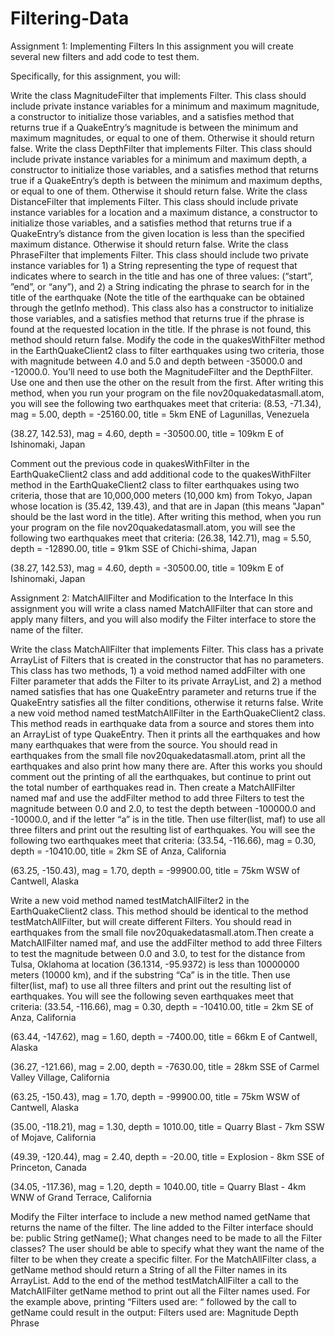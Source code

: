 # Filtering-Data
Assignment 1: Implementing Filters
In this assignment you will create several new filters and add code to test them.

Specifically, for this assignment, you will:

Write the class MagnitudeFilter that implements Filter. This class should include private instance variables for a minimum and maximum magnitude, a constructor to initialize those variables, and a satisfies method that returns true if a QuakeEntry’s magnitude is between the minimum and maximum magnitudes, or equal to one of them. Otherwise it should return false.
Write the class DepthFilter that implements Filter. This class should include private instance variables for a minimum and maximum depth, a constructor to initialize those variables, and a satisfies method that returns true if a QuakeEntry’s depth is between the minimum and maximum depths, or equal to one of them. Otherwise it should return false.
Write the class DistanceFilter that implements Filter. This class should include private instance variables for a location and a maximum distance, a constructor to initialize those variables, and a satisfies method that returns true if a QuakeEntry’s distance from the given location is less than the specified maximum distance. Otherwise it should return false.
Write the class PhraseFilter that implements Filter. This class should include two private instance variables for 1) a String representing the type of request that indicates where to search in the title and has one of three values: (“start”, ”end”, or “any”), and 2) a String indicating the phrase to search for in the title of the earthquake (Note the title of the earthquake can be obtained through the getInfo method). This class also has a constructor to initialize those variables, and a satisfies method that returns true if the phrase is found at the requested location in the title. If the phrase is not found, this method should return false.
Modify the code in the quakesWithFilter method in the EarthQuakeClient2 class to filter earthquakes using two criteria, those with magnitude between 4.0 and 5.0 and depth between -35000.0 and -12000.0. You’ll need to use both the MagnitudeFilter and the DepthFilter. Use one and then use the other on the result from the first. After writing this method, when you run your program on the file nov20quakedatasmall.atom, you will see the following two earthquakes meet that criteria:
(8.53, -71.34), mag = 5.00, depth = -25160.00, title = 5km ENE of Lagunillas, Venezuela

(38.27, 142.53), mag = 4.60, depth = -30500.00, title = 109km E of Ishinomaki, Japan

Comment out the previous code in quakesWithFilter in the EarthQuakeClient2 class and add additional code to the quakesWithFilter method in the EarthQuakeClient2 class to filter earthquakes using two criteria, those that are 10,000,000 meters (10,000 km) from Tokyo, Japan whose location is (35.42, 139.43), and that are in Japan (this means "Japan" should be the last word in the title). After writing this method, when you run your program on the file nov20quakedatasmall.atom, you will see the following two earthquakes meet that criteria:
(26.38, 142.71), mag = 5.50, depth = -12890.00, title = 91km SSE of Chichi-shima, Japan

(38.27, 142.53), mag = 4.60, depth = -30500.00, title = 109km E of Ishinomaki, Japan

Assignment 2: MatchAllFilter and Modification to the Interface
In this assignment you will write a class named MatchAllFilter that can store and apply many filters, and you will also modify the Filter interface to store the name of the filter.

Write the class MatchAllFilter that implements Filter. This class has a private ArrayList of Filters that is created in the constructor that has no parameters. This class has two methods, 1) a void method named addFilter with one Filter parameter that adds the Filter to its private ArrayList, and 2) a method named satisfies that has one QuakeEntry parameter and returns true if the QuakeEntry satisfies all the filter conditions, otherwise it returns false.
Write a new void method named testMatchAllFilter in the EarthQuakeClient2 class. This method reads in earthquake data from a source and stores them into an ArrayList of type QuakeEntry. Then it prints all the earthquakes and how many earthquakes that were from the source. You should read in earthquakes from the small file nov20quakedatasmall.atom, print all the earthquakes and also print how many there are. After this works you should comment out the printing of all the earthquakes, but continue to print out the total number of earthquakes read in. Then create a MatchAllFilter named maf and use the addFilter method to add three Filters to test the magnitude between 0.0 and 2.0, to test the depth between -100000.0 and -10000.0, and if the letter “a” is in the title. Then use filter(list, maf) to use all three filters and print out the resulting list of earthquakes. You will see the following two earthquakes meet that criteria:
(33.54, -116.66), mag = 0.30, depth = -10410.00, title = 2km SE of Anza, California

(63.25, -150.43), mag = 1.70, depth = -99900.00, title = 75km WSW of Cantwell, Alaska

Write a new void method named testMatchAllFilter2 in the EarthQuakeClient2 class. This method should be identical to the method testMatchAllFilter, but will create different Filters. You should read in earthquakes from the small file nov20quakedatasmall.atom.Then create a MatchAllFilter named maf, and use the addFilter method to add three Filters to test the magnitude between 0.0 and 3.0, to test for the distance from Tulsa, Oklahoma at location (36.1314, -95.9372) is less than 10000000 meters (10000 km), and if the substring “Ca” is in the title. Then use filter(list, maf) to use all three filters and print out the resulting list of earthquakes. You will see the following seven earthquakes meet that criteria:
(33.54, -116.66), mag = 0.30, depth = -10410.00, title = 2km SE of Anza, California

(63.44, -147.62), mag = 1.60, depth = -7400.00, title = 66km E of Cantwell, Alaska

(36.27, -121.66), mag = 2.00, depth = -7630.00, title = 28km SSE of Carmel Valley Village, California

(63.25, -150.43), mag = 1.70, depth = -99900.00, title = 75km WSW of Cantwell, Alaska

(35.00, -118.21), mag = 1.30, depth = 1010.00, title = Quarry Blast - 7km SSW of Mojave, California

(49.39, -120.44), mag = 2.40, depth = -20.00, title = Explosion - 8km SSE of Princeton, Canada

(34.05, -117.36), mag = 1.20, depth = 1040.00, title = Quarry Blast - 4km WNW of Grand Terrace, California

Modify the Filter interface to include a new method named getName that returns the name of the filter. The line added to the Filter interface should be: public String getName(); What changes need to be made to all the Filter classes? The user should be able to specify what they want the name of the filter to be when they create a specific filter. For the MatchAllFilter class, a getName method should return a String of all the Filter names in its ArrayList.
Add to the end of the method testMatchAllFilter a call to the MatchAllFilter getName method to print out all the Filter names used. For the example above, printing “Filters used are: “ followed by the call to getName could result in the output:
Filters used are: Magnitude Depth Phrase
